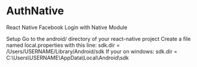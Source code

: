 # AuthNative
React Native Facebook Login with Native Module

Setup
Go to the android/ directory of your react-native project
Create a file named local.properties with this line:
    sdk.dir = /Users/USERNAME/Library/Android/sdk
If your on windows:
    sdk.dir = C:\\Users\\USERNAME\\AppData\\Local\\Android\\sdk 


